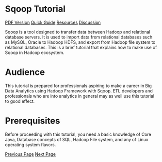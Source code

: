 # Sqoop Tutorial
[PDF Version](../sqoop/sqoop_pdf_version.md)
[Quick Guide](../sqoop/sqoop_quick_guide.md)
[Resources](../sqoop/sqoop_useful_resources.md)
[Discussion](../sqoop/sqoop_discussion.md)

Sqoop is a tool designed to transfer data between Hadoop and relational database servers. It is used to import data from relational databases such as MySQL, Oracle to Hadoop HDFS, and export from Hadoop file system to relational databases. This is a brief tutorial that explains how to make use of Sqoop in Hadoop ecosystem.

# Audience
This tutorial is prepared for professionals aspiring to make a career in Big Data Analytics using Hadoop Framework with Sqoop. ETL developers and professionals who are into analytics in general may as well use this tutorial to good effect.

# Prerequisites
Before proceeding with this tutorial, you need a basic knowledge of Core Java, Database concepts of SQL, Hadoop File system, and any of Linux operating system flavors.


[Previous Page](../sqoop/index.md) [Next Page](../sqoop/sqoop_introduction.md) 
